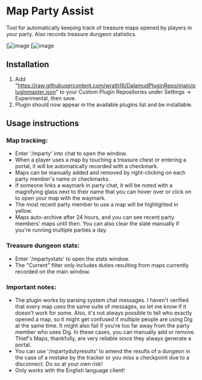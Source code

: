 # Map Party Assist

Tool for automatically keeping track of treasure maps opened by players in your party. Also records treasure dungeon statistics.

[![image](https://i.imgur.com/JeyAe7l.png) [![image](https://i.imgur.com/OMK8LPU.png)

## Installation

1. Add "https://raw.githubusercontent.com/wrath16/DalamudPluginRepo/main/pluginmaster.json" to your Custom Plugin Repositories under Settings -> Experimental, then save.
2. Plugin should now appear in the available plugins list and be installable.

## Usage instructions 

### Map tracking:

* Enter '/mparty' into chat to open the window.
* When a player uses a map by touching a treasure chest or entering a portal, it will be automatically recorded with a checkmark.
* Maps can be manually added and removed by right-clicking on each party member's name or checkmarks.
* If someone links a waymark in party chat, it will be noted with a magnifying glass next to their name that you can hover over or click on to open your map with the waymark.
* The most recent party member to use a map will be highlighted in yellow.
* Maps auto-archive after 24 hours, and you can see recent party members' maps until then. You can also clear the slate manually if you're running multiple parties a day.

### Treasure dungeon stats:

* Enter '/mpartystats' to open the stats window.
* The "Current" filter only includes duties resulting from maps currently recorded on the main window.

### Important notes:
* The plugin works by parsing system chat messages. I haven't verified that every map uses the same suite of messages, so let me know if it doesn't work for some. Also, it's not always possible to tell who exactly opened a map, so it might get confused if multiple people are using Dig at the same time. It might also fail if you're too far away from the party member who uses Dig. In these cases, you can manually add or remove. Thief's Maps, thankfully, are very reliable since they always generate a portal.
* You can use '/mpartydutyresults' to amend the results of a dungeon in the case of a mistake by the tracker or you miss a checkpoint due to a disconnect. Do so at your own risk!
* Only works with the English language client!
